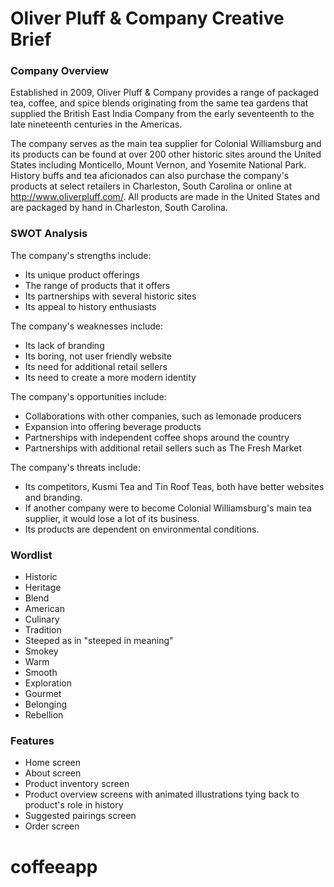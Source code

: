 # Oliver Pluff & Company Creative Brief

### Company Overview

Established in 2009, Oliver Pluff & Company provides a range of packaged tea, coffee, and spice blends originating from the same tea gardens that supplied the British East India Company from the early seventeenth to the late nineteenth centuries in the Americas.

The company serves as the main tea supplier for Colonial Williamsburg and its products can be found at over 200 other historic sites around the United States including Monticello, Mount Vernon, and Yosemite National Park. History buffs and tea aficionados can also purchase the company's products at select retailers in Charleston, South Carolina or online at http://www.oliverpluff.com/. All products are made in the United States and are packaged by hand in Charleston, South Carolina.


### SWOT Analysis

The company's strengths include:
- Its unique product offerings
- The range of products that it offers
- Its partnerships with several historic sites
- Its appeal to history enthusiasts

The company's weaknesses include:
- Its lack of branding
- Its boring, not user friendly website
- Its need for additional retail sellers
- Its need to create a more modern identity

The company's opportunities include:
- Collaborations with other companies, such as lemonade producers
- Expansion into offering beverage products
- Partnerships with independent coffee shops around the country
- Partnerships with additional retail sellers such as The Fresh Market

The company's threats include:
- Its competitors, Kusmi Tea and Tin Roof Teas, both have better websites and branding.
- If another company were to become Colonial Williamsburg's main tea supplier, it would lose a lot of its business.
- Its products are dependent on environmental conditions.


### Wordlist

- Historic
- Heritage
- Blend
- American
- Culinary
- Tradition
- Steeped as in "steeped in meaning"
- Smokey
- Warm
- Smooth
- Exploration
- Gourmet
- Belonging
- Rebellion


### Features

- Home screen
- About screen
- Product inventory screen
- Product overview screens with animated illustrations tying back to product's role in history
- Suggested pairings screen
- Order screen
# coffeeapp
